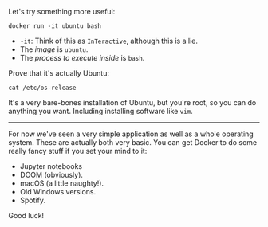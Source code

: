 Let's try something more useful:

```
docker run -it ubuntu bash
```

- `-it`: Think of this as `InTeractive`, although this is a lie.
- The _image_ is `ubuntu`.
- The _process to execute inside_ is `bash`.

Prove that it's actually Ubuntu:

```
cat /etc/os-release
```

It's a very bare-bones installation of Ubuntu, but you're root, so you can do anything you want.
Including installing software like `vim`.

---

For now we've seen a very simple application as well as a whole operating system.
These are actually both very basic.
You can get Docker to do some really fancy stuff if you set your mind to it:

- Jupyter notebooks
- DOOM (obviously).
- macOS (a little naughty!).
- Old Windows versions.
- Spotify.

Good luck!
